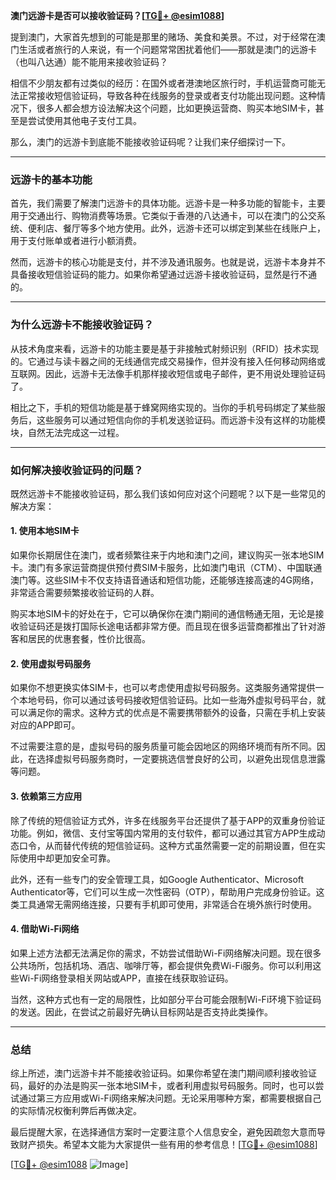 **澳门远游卡是否可以接收验证码？[[TG💪+ @esim1088](https://t.me/s/esim1088)]**

提到澳门，大家首先想到的可能是那里的赌场、美食和美景。不过，对于经常在澳门生活或者旅行的人来说，有一个问题常常困扰着他们——那就是澳门的远游卡（也叫八达通）能不能用来接收验证码？

相信不少朋友都有过类似的经历：在国外或者港澳地区旅行时，手机运营商可能无法正常接收短信验证码，导致各种在线服务的登录或者支付功能出现问题。这种情况下，很多人都会想方设法解决这个问题，比如更换运营商、购买本地SIM卡，甚至是尝试使用其他电子支付工具。

那么，澳门的远游卡到底能不能接收验证码呢？让我们来仔细探讨一下。

---

### **远游卡的基本功能**

首先，我们需要了解澳门远游卡的具体功能。远游卡是一种多功能的智能卡，主要用于交通出行、购物消费等场景。它类似于香港的八达通卡，可以在澳门的公交系统、便利店、餐厅等多个地方使用。此外，远游卡还可以绑定到某些在线账户上，用于支付账单或者进行小额消费。

然而，远游卡的核心功能是支付，并不涉及通讯服务。也就是说，远游卡本身并不具备接收短信验证码的能力。如果你希望通过远游卡接收验证码，显然是行不通的。

---

### **为什么远游卡不能接收验证码？**

从技术角度来看，远游卡的功能主要是基于非接触式射频识别（RFID）技术实现的。它通过与读卡器之间的无线通信完成交易操作，但并没有接入任何移动网络或互联网。因此，远游卡无法像手机那样接收短信或电子邮件，更不用说处理验证码了。

相比之下，手机的短信功能是基于蜂窝网络实现的。当你的手机号码绑定了某些服务后，这些服务可以通过短信向你的手机发送验证码。而远游卡没有这样的功能模块，自然无法完成这一过程。

---

### **如何解决接收验证码的问题？**

既然远游卡不能接收验证码，那么我们该如何应对这个问题呢？以下是一些常见的解决方案：

#### **1. 使用本地SIM卡**
如果你长期居住在澳门，或者频繁往来于内地和澳门之间，建议购买一张本地SIM卡。澳门有多家运营商提供预付费SIM卡服务，比如澳门电讯（CTM）、中国联通澳门等。这些SIM卡不仅支持语音通话和短信功能，还能够连接高速的4G网络，非常适合需要频繁接收验证码的人群。

购买本地SIM卡的好处在于，它可以确保你在澳门期间的通信畅通无阻，无论是接收验证码还是拨打国际长途电话都非常方便。而且现在很多运营商都推出了针对游客和居民的优惠套餐，性价比很高。

#### **2. 使用虚拟号码服务**
如果你不想更换实体SIM卡，也可以考虑使用虚拟号码服务。这类服务通常提供一个本地号码，你可以通过该号码接收短信验证码。比如一些海外虚拟号码平台，就可以满足你的需求。这种方式的优点是不需要携带额外的设备，只需在手机上安装对应的APP即可。

不过需要注意的是，虚拟号码的服务质量可能会因地区的网络环境而有所不同。因此，在选择虚拟号码服务商时，一定要挑选信誉良好的公司，以避免出现信息泄露等问题。

#### **3. 依赖第三方应用**
除了传统的短信验证方式外，许多在线服务平台还提供了基于APP的双重身份验证功能。例如，微信、支付宝等国内常用的支付软件，都可以通过其官方APP生成动态口令，从而替代传统的短信验证码。这种方式虽然需要一定的前期设置，但在实际使用中却更加安全可靠。

此外，还有一些专门的安全管理工具，如Google Authenticator、Microsoft Authenticator等，它们可以生成一次性密码（OTP），帮助用户完成身份验证。这类工具通常无需网络连接，只要有手机即可使用，非常适合在境外旅行时使用。

#### **4. 借助Wi-Fi网络**
如果上述方法都无法满足你的需求，不妨尝试借助Wi-Fi网络解决问题。现在很多公共场所，包括机场、酒店、咖啡厅等，都会提供免费Wi-Fi服务。你可以利用这些Wi-Fi网络登录相关网站或APP，直接在线获取验证码。

当然，这种方式也有一定的局限性，比如部分平台可能会限制Wi-Fi环境下验证码的发送。因此，在尝试之前最好先确认目标网站是否支持此类操作。

---

### **总结**

综上所述，澳门远游卡并不能接收验证码。如果你希望在澳门期间顺利接收验证码，最好的办法是购买一张本地SIM卡，或者利用虚拟号码服务。同时，也可以尝试通过第三方应用或Wi-Fi网络来解决问题。无论采用哪种方案，都需要根据自己的实际情况权衡利弊后再做决定。

最后提醒大家，在选择通信方案时一定要注意个人信息安全，避免因疏忽大意而导致财产损失。希望本文能为大家提供一些有用的参考信息！[[TG💪+ @esim1088](https://t.me/s/esim1088)]

[[TG💪+ @esim1088](https://t.me/s/esim1088) ![Image](https://i.postimg.cc/4NQfJmqS/Snipaste-2025-05-13-00-14-12.png)]